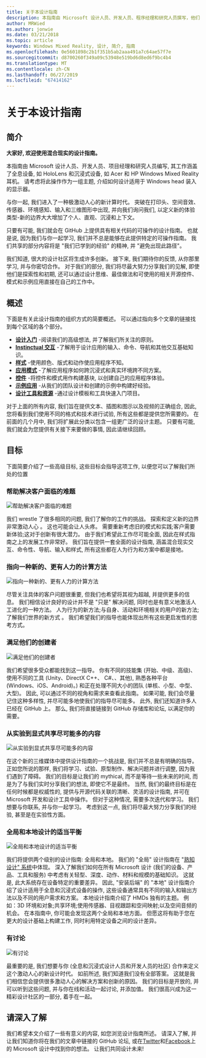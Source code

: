```yaml
---
title: 关于本设计指南
description: 本指南由 Microsoft 设计人员、开发人员、程序经理和研究人员撰写，他们在工作时会用到全息设备（如 HoloLens）和沉浸式设备（如 Acer 和 HP Windows 混合现实头戴显示设备）。
author: MRWied
ms.author: jonwie
ms.date: 03/21/2018
ms.topic: article
keywords: Windows Mixed Reality, 设计, 简介, 指南
ms.openlocfilehash: 0e5601898c2b1f351b5ab2aaa491a7c64ae57f7e
ms.sourcegitcommit: d8700260f349a09c53948e519bd6d8ed6f9bc4b4
ms.translationtype: MT
ms.contentlocale: zh-CN
ms.lasthandoff: 06/27/2019
ms.locfileid: "67414162"
---
```

# <a name="about-this-design-guidance"></a>关于本设计指南

## <a name="introduction"></a>简介

**大家好, 欢迎使用混合现实的设计指南。**

本指南由 Microsoft 设计人员、开发人员、项目经理和研究人员编写, 其工作涵盖了全息设备, 如 HoloLens 和沉浸式设备, 如 Acer 和 HP Windows Mixed Reality 耳机。 请考虑将此操作作为一组主题, 介绍如何设计适用于 Windows head 装入的显示器。

与你一起, 我们进入了一种极激动人心的新计算时代。 突破在打印头、空间音效、传感器、环境感知、输入和三维图形中出现, 并向我们询问我们, 以定义新的体验类型-新的边界大大增加了个人、直观、沉浸和上下文。

只要有可能, 我们就会在 GitHub 上提供具有相关代码的可操作的设计指南。 也就是说, 因为我们与你一起学习, 我们并不总是能够在此提供特定的可操作指南。 我们共享的部分内容将是 "我们已学到的经验" 的精神, 并 "避免出现此路径"。

我们知道, 很大的设计社区将生成许多创新。 接下来, 我们期待你的反馈, 从你那里学习, 并与你密切合作。 对于我们的部分, 我们将尽最大努力分享我们的见解, 即使他们是探索性和初期, 还可以通过设计思维、最佳做法和可使用的相关开源控件、模式和示例应用直接在自己的工作中。

## <a name="overview"></a>概述

下面是有关此设计指南的组织方式的简要概述。 可以通过指向多个文章的链接找到每个区域的各个部分。
* **[设计入门](mixed-reality.md)** -阅读我们的高级想法, 并了解我们所关注的原则。
* **[Instinctual 交互](interaction-fundamentals.md)** -了解用于设计应用的输入、命令、导航和其他交互基础知识。
* **[样式](typography.md)** -使用颜色、版式和动作使应用程序不知。
* **[应用模式](types-of-mixed-reality-apps.md)** -了解应用程序如何跨沉浸式和真实环境跨不同方案。
* **[控件](interactable-object.md)** -将控件和模式用作构建基块, 以创建自己的应用程序体验。
* **[示例应用](design.md#sample-apps)** -从我们的团队设计和创建的示例中构建好经验。
* **[设计工具和资源](design.md#design-tools)** -通过设计模板和工具快速入门项目。

对于上面的所有内容, 我们旨在提供文本、插图和图示以及视频的正确组合, 因此, 您将看到我们使用不同的格式和技术进行试验, 所有这些都是提供您所需要的。 在前面的几个月中, 我们将扩展此分类以包含一组更广泛的设计主题。 只要有可能, 我们就会为您提供有关接下来要做的事情, 因此请继续回顾。

## <a name="objectives"></a>目标

下面简要介绍了一些高级目标, 这些目标会指导这项工作, 以便您可以了解我们所处的位置

### <a name="help-solve-customer-challenges"></a>帮助解决客户面临的难题

![帮助解决客户面临的难题](images/500px-fix-a-broken-switch-with-hololens.jpg) <br>

我们 wrestle 了很多相同的问题, 我们了解你的工作的挑战。 探索和定义新的边界非常激动人心 。 这也可能会让人头疼。 需要重新考虑旧的模式和实践;客户需要新体验;这对于创新有很大潜力。 由于我们希望此工作尽可能全面, 因此在样式指南之上的发展工作非常好。 我们旨在提供一套全面的设计指南, 涵盖混合现实交互、命令性、导航、输入和样式, 所有这些都在人为行为和方案中都是接地。 

### <a name="point-the-way-towards-a-new-more-human-way-of-computing"></a>指向一种新的、更有人力的计算方法

![指向一种新的、更有人力的计算方法](images/500px-man-and-women-with-holograph-on-table.png)<br>

尽管关注具体的客户问题很重要, 但我们也希望将其视为超越, 并提供更多的信息。 我们相信设计良好的设计并不是 "只是" 解决问题, 同时也是有意义地激活人工进化的一种方法。 人为行为的新方法;与自身、活动和环境相关的用户的新方法;了解我们世界的新方式 。 我们希望我们的指导也能体现出所有这些更启发性的思考方式。 

### <a name="meet-creators-where-they-are"></a>满足他们的创建者

![满足他们的创建者](images/500px-creators.jpg) <br>

我们希望很多受众都能找到这一指导。 你有不同的技能集 (开始、中级、高级)、使用不同的工具 (Unity、DirectX C++、 C#、、其他), 熟悉各种平台 (Windows、iOS、Android)。) 和正在处理不同大小的团队 (单核、小型、中型、大型)。 因此, 可以通过不同的视角和需求来查看此指南。 如果可能, 我们会尽量记住这种多样性, 并尽可能多地使我们的指导尽可能多。 此外, 我们还知道许多人已经在 GitHub 上。 那么, 我们将直接链接到 GitHub 存储库和论坛, 以满足你的需要。 

### <a name="share-as-much-as-possible-from-experimental-to-explicit"></a>从实验到显式共享尽可能多的内容

![从实验到显式共享尽可能多的内容](images/500px-man-playinggame.jpg) <br>

在这个新的三维媒体中提供设计指南的一个挑战是, 我们并不总是有明确的指导。 正如您所说的那样, 我们将学习、试验、原型制作、解决问题并进行调整, 因为我们遇到了障碍。 我们的目标是让我们的 mythical, 而不是等待一些未来的时间, 而是为了与我们实时分享我们的想法, 即使它不是最终。 当然, 我们的最终目标是在任何时候都是权威性的, 提供与开源代码关联的清晰、灵活的设计指南, 并可在 Microsoft 开发和设计工具中操作。 但对于这种情况, 需要多次迭代和学习。 我们想要与你联系, 并与你一起学习。 考虑到这一点, 我们将尽最大努力分享我们的经验, 甚至是在实验性方面。 

### <a name="the-right-balance-of-global-and-local-design"></a>全局和本地设计的适当平衡

![全局和本地设计的适当平衡](images/500px-fluentdesign.jpg) <br>

我们将提供两个级别的设计指南: 全局和本地。 我们的 "全局" 设计指南在 "[熟知设计" 系统](http://fluent.microsoft.com)中体现。 深入了解我们如何在所有 Microsoft 设计 (我们的设备、产品、工具和服务) 中考虑有关轻型、深度、动作、材料和规模的基础知识。 这就是, 此大系统存在设备特定的重要差异。 因此, "安装后端" 的 "本地" 设计指南介绍了设计适用于全息和沉浸式设备的操作, 这些设备通常具有不同的输入和输出方法以及不同的用户需求和方案。 本地设计指南介绍了 HMDs 独有的主题。 例如：3D 环境和对象;共享环境;使用传感器、目视跟踪和空间映射;以及空间音频的机会。 在本指南中, 你可能会发现这两个全局和本地方面。 但愿这将有助于您在更大的设计基础上构建工作, 同时利用特定设备之间的设计差异。

### <a name="have-a-discussion"></a>有讨论

![有讨论](images/500px-share.jpg) <br>

最重要的是, 我们想要与你 (全息和沉浸式设计人员和开发人员的社区) 合作来定义这个激动人心的新设计时代。 如前所述, 我们知道我们没有全部答案。 这就是我们相信您会提供很多激动人心的解决方案和创新的原因。 我们的目标是开放的, 并可以听到这些问题, 并与你在线和活动一起讨论, 并添加值。 我们很高兴成为这一精彩设计社区的一部分, 着手在一起。 

## <a name="please-dive-in"></a>请深入了解

我们希望本文介绍了一些有意义的内容, 如您浏览设计指南所述。 请深入了解, 并让我们知道你将在我们的文章中链接的 GitHub 论坛, 或在[Twitter](https://twitter.com/MicrosoftDesign)和[Facebook](https://www.facebook.com/microsoftdesign/)上的 Microsoft 设计中找到你的想法。 让我们共同设计未来!
